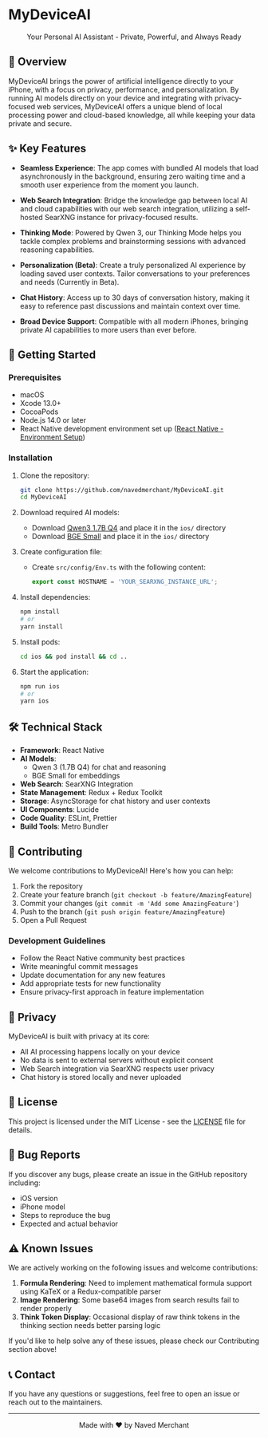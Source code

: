 # MyDeviceAI

<p align="center">
  Your Personal AI Assistant - Private, Powerful, and Always Ready
</p>

## 🌟 Overview

MyDeviceAI brings the power of artificial intelligence directly to your iPhone, with a focus on privacy, performance, and personalization. By running AI models directly on your device and integrating with privacy-focused web services, MyDeviceAI offers a unique blend of local processing power and cloud-based knowledge, all while keeping your data private and secure.

## ✨ Key Features

- **Seamless Experience**: The app comes with bundled AI models that load asynchronously in the background, ensuring zero waiting time and a smooth user experience from the moment you launch.

- **Web Search Integration**: Bridge the knowledge gap between local AI and cloud capabilities with our web search integration, utilizing a self-hosted SearXNG instance for privacy-focused results.

- **Thinking Mode**: Powered by Qwen 3, our Thinking Mode helps you tackle complex problems and brainstorming sessions with advanced reasoning capabilities.

- **Personalization (Beta)**: Create a truly personalized AI experience by loading saved user contexts. Tailor conversations to your preferences and needs (Currently in Beta).

- **Chat History**: Access up to 30 days of conversation history, making it easy to reference past discussions and maintain context over time.

- **Broad Device Support**: Compatible with all modern iPhones, bringing private AI capabilities to more users than ever before.

## 🚀 Getting Started

### Prerequisites

- macOS
- Xcode 13.0+
- CocoaPods
- Node.js 14.0 or later
- React Native development environment set up ([React Native - Environment Setup](https://reactnative.dev/docs/environment-setup))

### Installation

1. Clone the repository:
   ```bash
   git clone https://github.com/navedmerchant/MyDeviceAI.git
   cd MyDeviceAI
   ```

2. Download required AI models:
   - Download [Qwen3 1.7B Q4](https://huggingface.co/bartowski/Qwen_Qwen3-1.7B-GGUF) and place it in the `ios/` directory
   - Download [BGE Small](https://huggingface.co/CompendiumLabs/bge-small-en-v1.5-gguf) and place it in the `ios/` directory

3. Create configuration file:
   - Create `src/config/Env.ts` with the following content:
     ```typescript
     export const HOSTNAME = 'YOUR_SEARXNG_INSTANCE_URL';
     ```

4. Install dependencies:
   ```bash
   npm install
   # or
   yarn install
   ```

5. Install pods:
   ```bash
   cd ios && pod install && cd ..
   ```

6. Start the application:
   ```bash
   npm run ios
   # or
   yarn ios
   ```

## 🛠️ Technical Stack

- **Framework**: React Native
- **AI Models**: 
  - Qwen 3 (1.7B Q4) for chat and reasoning
  - BGE Small for embeddings
- **Web Search**: SearXNG Integration
- **State Management**: Redux + Redux Toolkit
- **Storage**: AsyncStorage for chat history and user contexts
- **UI Components**: Lucide
- **Code Quality**: ESLint, Prettier
- **Build Tools**: Metro Bundler

## 🤝 Contributing

We welcome contributions to MyDeviceAI! Here's how you can help:

1. Fork the repository
2. Create your feature branch (`git checkout -b feature/AmazingFeature`)
3. Commit your changes (`git commit -m 'Add some AmazingFeature'`)
4. Push to the branch (`git push origin feature/AmazingFeature`)
5. Open a Pull Request

### Development Guidelines

- Follow the React Native community best practices
- Write meaningful commit messages
- Update documentation for any new features
- Add appropriate tests for new functionality
- Ensure privacy-first approach in feature implementation

## 🔐 Privacy

MyDeviceAI is built with privacy at its core:
- All AI processing happens locally on your device
- No data is sent to external servers without explicit consent
- Web Search integration via SearXNG respects user privacy
- Chat history is stored locally and never uploaded

## 📄 License

This project is licensed under the MIT License - see the [LICENSE](LICENSE) file for details.

## 🐛 Bug Reports

If you discover any bugs, please create an issue in the GitHub repository including:

- iOS version
- iPhone model
- Steps to reproduce the bug
- Expected and actual behavior

## ⚠️ Known Issues

We are actively working on the following issues and welcome contributions:

1. **Formula Rendering**: Need to implement mathematical formula support using KaTeX or a Redux-compatible parser
2. **Image Rendering**: Some base64 images from search results fail to render properly
3. **Think Token Display**: Occasional display of raw think tokens in the thinking section needs better parsing logic

If you'd like to help solve any of these issues, please check our Contributing section above!

## 📞 Contact

If you have any questions or suggestions, feel free to open an issue or reach out to the maintainers.

---

<p align="center">
  Made with ❤️ by Naved Merchant
</p>
